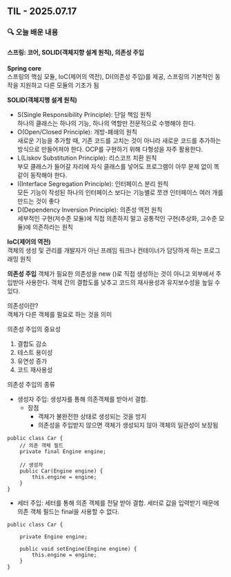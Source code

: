 ## TIL - 2025.07.17

### 🔍 오늘 배운 내용

#### 스프링: 코어, SOLID(객체지향 설계 원칙), 의존성 주입

**Spring core**   
스프링의 핵심 모듈, IoC(제어의 역전), DI(의존성 주입)를 제공, 스프링의 기본적인 동작을 지원하고 다른 모듈의 기초가 됨   


**SOLID(객체지행 설계 원칙)**   
- S(Single Responsibility Principle): 단일 책임 원칙   
하나의 클래스는 하나의 기능, 하나의 역할만 전문적으로 수행해야 한다.
- O(Open/Closed Principle): 개방-폐쇄의 원칙   
새로운 기능을 추가할 때, 기존 코드를 고치는 것이 아니라 새로운 코드를 추가하는 방식으로 만들어져야 한다. OCP를 구현하기 위해 다형성을 자주 활용한다.
- L(Liskov Substitution Principle): 리스코프 치환 원칙   
부모 클래스가 들어갈 자리에 자식 클래스를 넣어도 프로그램이 아무 문제 없이 똑같이 동작해야 한다.
- I(Interface Segregation Principle): 인터페이스 분리 원칙   
모든 기능이 작성된 하나의 인터페이스 보다는 기능별로 쪼갠 인터페이스 여러 개를 만드는 것이 좋다
- D(Dependency Inversion Principle): 의존성 역전 원칙   
세부적인 구현(저수준 모듈)에 직접 의존하지 말고 공통적인 구현(추상화, 고수준 모듈)에 의존하라는 원칙    

**IoC(제어의 역전)**   
객체의 생성 및 관리를 개발자가 아닌 프레임 워크나 컨테이너가 담당하게 하는 프로그래밍 원칙

**의존성 주입**
객체가 필요한 의존성을 new ()로 직접 생성하는 것이 아니고 외부에서 주입받아 사용한다. 객체 간의 결합도를 낮추고 코드의 재사용성과 유지보수성을 높일 수 있다.   

의존성이란?      
객체가 다른 객체를 필요로 하는 것을 의미   

의존성 주입의 중요성   
1. 결합도 감소
2. 테스트 용이성 
3. 유연성 증가
4. 코드 재사용성   

의존성 주입의 종류
- 생성자 주입: 생성자를 통해 의존객체를 받아서 결합.
    + 장점
        * 객체가 불완전한 상태로 생성되는 것을 방지
        * 의존성을 주입받지 않으면 객체가 생성되지 않아 객체의 일관성이 보장됨
```
public class Car {
    // 의존 객체 필드
    private final Engine engine;

    // 생성자 
    public Car(Engine engine) {
        this.engine = engine;
    }
}
```
- 세터 주입: 세터를 통해 의존 객체를 전달 받아 결합. 세터로 값을 입력받기 때문에 의존 객체 필드는 final을 사용할 수 없다. 
```
public class Car {

    private Engine engine;

    public void setEngine(Engine engine) {
        this.engine = engine;
    }
}
```
